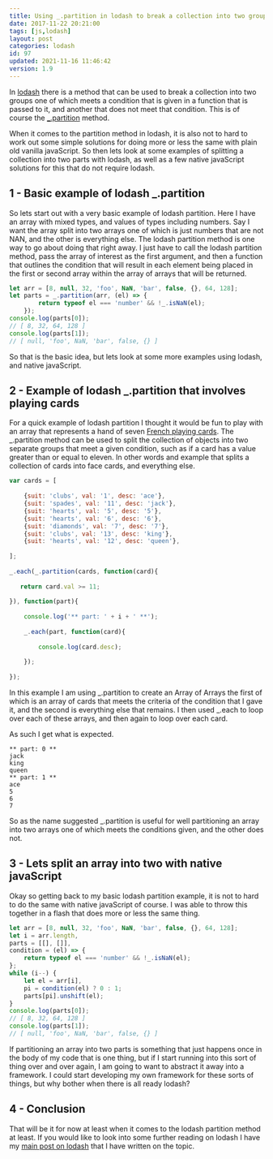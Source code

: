 ```yaml
---
title: Using _.partition in lodash to break a collection into two groups
date: 2017-11-22 20:21:00
tags: [js,lodash]
layout: post
categories: lodash
id: 97
updated: 2021-11-16 11:46:42
version: 1.9
---
```


In [lodash](http://lodash.com/) there is a method that can be used to break a collection into two groups one of which meets a condition that is given in a function that is passed to it, and another that does not meet that condition. This is of course the [\_.partition](https://lodash.com/docs/4.17.4#partition) method. 

When it comes to the partition method in lodash, it is also not to hard to work out some simple solutions for doing more or less the same with plain old vanilla javaScript. So then lets look at some examples of splitting a collection into two parts with lodash, as well as a few native javaScript solutions for this that do not require lodash.

<!-- more -->

## 1 - Basic example of lodash \_.partition

So lets start out with a very basic example of lodash partition. Here I have an array with mixed types, and values of types including numbers. Say I want the array split into two arrays one of which is just numbers that are not NAN, and the other is everything else. The lodash partition method is one way to go about doing that right away. I just have to call the lodash partition method, pass the array of interest as the first argument, and then a function that outlines the condition that will result in each element being placed in the first or second array within the array of arrays that will be returned.

```js
let arr = [8, null, 32, 'foo', NaN, 'bar', false, {}, 64, 128];
let parts = _.partition(arr, (el) => {
        return typeof el === 'number' && !_.isNaN(el);
    });
console.log(parts[0]);
// [ 8, 32, 64, 128 ]
console.log(parts[1]);
// [ null, 'foo', NaN, 'bar', false, {} ] 
```

So that is the basic idea, but lets look at some more examples using lodash, and native javaScript.

## 2 - Example of lodash \_.partition that involves playing cards

For a quick example of lodash partition I thought it would be fun to play with an array that represents a hand of seven [French playing cards](https://en.wikipedia.org/wiki/French_playing_cards). The \_.partition method can be used to split the collection of objects into two separate groups that meet a given condition, such as if a card has a value greater than or equal to eleven. In other words and example that splits a collection of cards into face cards, and everything else.

```js
var cards = [
 
    {suit: 'clubs', val: '1', desc: 'ace'},
    {suit: 'spades', val: '11', desc: 'jack'},
    {suit: 'hearts', val: '5', desc: '5'},
    {suit: 'hearts', val: '6', desc: '6'},
    {suit: 'diamonds', val: '7', desc: '7'},
    {suit: 'clubs', val: '13', desc: 'king'},
    {suit: 'hearts', val: '12', desc: 'queen'},
 
];
 
_.each(_.partition(cards, function(card){
 
   return card.val >= 11;
 
}), function(part){
 
    console.log('** part: ' + i + ' **');
 
    _.each(part, function(card){
 
        console.log(card.desc);
 
    });
 
});
```

In this example I am using \_.partition to create an Array of Arrays the first of which is an array of cards that meets the criteria of the condition that I gave it, and the second is everything else that remains. I then used \_.each to loop over each of these arrays, and then again to loop over each card.

As such I get what is expected.
```
** part: 0 **
jack
king
queen
** part: 1 **
ace
5
6
7
```

So as the name suggested \_.partition is useful for well partitioning an array into two arrays one of which meets the conditions given, and the other does not.

## 3 - Lets split an array into two with native javaScript

Okay so getting back to my basic lodash partition example, it is not to hard to do the same with native javaScript of course. I was able to throw this together in a flash that does more or less the same thing.

```js
let arr = [8, null, 32, 'foo', NaN, 'bar', false, {}, 64, 128];
let i = arr.length,
parts = [[], []],
condition = (el) => {
    return typeof el === 'number' && !_.isNaN(el);
};
while (i--) {
    let el = arr[i],
    pi = condition(el) ? 0 : 1;
    parts[pi].unshift(el);
}
console.log(parts[0]);
// [ 8, 32, 64, 128 ]
console.log(parts[1]);
// [ null, 'foo', NaN, 'bar', false, {} ]
```

If partitioning an array into two parts is something that just happens once in the body of my code that is one thing, but if I start running into this sort of thing over and over again, I am going to want to abstract it away into a framework. I could start developing my own framework for these sorts of things, but why bother when there is all ready lodash?

## 4 - Conclusion

That will be it for now at least when it comes to the lodash partition method at least. If you would like to look into some further reading on lodash I have my [main post on lodash](/2019/02/15/lodash) that I have written on the topic.